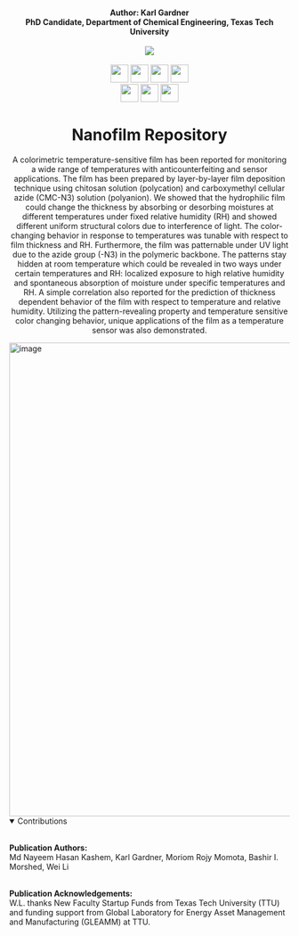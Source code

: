 <h4 align="center">Author: Karl Gardner<br>PhD Candidate, Department of Chemical Engineering, Texas Tech University</h4>

<div align="center">
  <a href="https://www.depts.ttu.edu/che/research/li-lab/">
  <img src="https://user-images.githubusercontent.com/91646805/154190573-53e361f6-7c60-4062-b56b-7cbd11d39fc4.jpg"/></a><br><br>
  
  <a href="https://www.depts.ttu.edu/che/research/li-lab/">
  <img src="https://user-images.githubusercontent.com/91646805/156635015-0cdcb0bb-0482-4693-b096-04f2a78f6b8e.svg" height="32"/></a>
  
  <a href="https://www.myweb.ttu.edu/bmorshed/">
  <img src="https://user-images.githubusercontent.com/91646805/201217899-bd074bcc-53e5-4652-aebb-fb776b03e363.svg" height="32"/></a>

  <a href="https://www.depts.ttu.edu/che/">
  <img src="https://user-images.githubusercontent.com/91646805/156641068-be8f0336-89b5-43e9-aa64-39481ce37c94.svg" height="32"/></a>
  
  <a href="https://www.sigmaaldrich.com/US/en/technical-documents/technical-article/materials-science-and-engineering/drug-delivery/layer-by-layer-lbl">
  <img src="https://user-images.githubusercontent.com/91646805/223293002-5e8d96c2-d1d1-4c4a-9c7d-4cef68cdb00b.svg" height="32"/></a><br>
  
  <a href="https://www.sciencedirect.com/journal/chemical-engineering-journal">
  <img src="https://user-images.githubusercontent.com/91646805/201205256-eae01399-6813-46a1-ac6f-e3a33ad3d2fc.svg" height="32"/></a>

  <a href="https://colab.research.google.com/github/karl-gardner/nanofilm_data/blob/main/regression.ipynb">
  <img src="https://user-images.githubusercontent.com/91646805/201204243-a6179f59-575d-443c-8bf6-1384b1c835ab.svg" height="32"/></a>

  <a href="https://colab.research.google.com/github/karl-gardner/nanofilm_data/blob/main/chromaticity_bubble.ipynb">
  <img src="https://user-images.githubusercontent.com/91646805/201204458-be4da525-c57b-4fc5-9b15-5353dbd0515f.svg" height="32"/></a>


# Nanofilm Repository
A colorimetric temperature-sensitive film has been reported for monitoring a wide range of temperatures with anticounterfeiting and sensor applications. The film has been prepared by layer-by-layer film deposition technique using chitosan solution (polycation) and carboxymethyl cellular azide (CMC-N3) solution (polyanion). We showed that the hydrophilic film could change the thickness by absorbing or desorbing moistures at different temperatures under fixed relative humidity (RH) and showed different uniform structural colors due to interference of light. The color-changing behavior in response to temperatures was tunable with respect to film thickness and RH. Furthermore, the film was patternable under UV light due to the azide group (-N3) in the polymeric backbone. The patterns stay hidden at room temperature which could be revealed in two ways under certain temperatures and RH: localized exposure to high relative humidity and spontaneous absorption of moisture under specific temperatures and RH. A simple correlation also reported for the prediction of thickness dependent behavior of the film with respect to temperature and relative humidity. Utilizing the pattern-revealing property and temperature sensitive color changing behavior, unique applications of the film as a temperature sensor was also demonstrated.
</div>

<img width="850" alt="image" src="https://user-images.githubusercontent.com/91646805/224419801-4c37f953-1e1e-480c-9a1a-312d01f6d0f3.png">


<details open>
<summary>Contributions</summary><br>

 **Publication Authors:**<br>Md Nayeem Hasan Kashem, Karl Gardner, Moriom Rojy Momota, Bashir I. Morshed, Wei Li<br><br>
 
 **Publication Acknowledgements:**<br>W.L. thanks New Faculty Startup Funds from Texas Tech University (TTU) and funding support from Global Laboratory for Energy Asset Management and Manufacturing (GLEAMM) at TTU.
</details>
